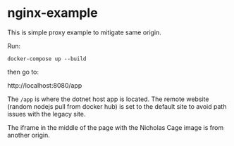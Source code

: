 # nginx-example

This is simple proxy example to mitigate same origin.

Run:

`docker-compose up --build`

then go to:

http://localhost:8080/app


The `/app` is where the dotnet host app is located.  The remote website (random nodejs pull from docker hub) is set to the default site to avoid path issues with the legacy site.

The iframe in the middle of the page with the Nicholas Cage image is from another origin.
